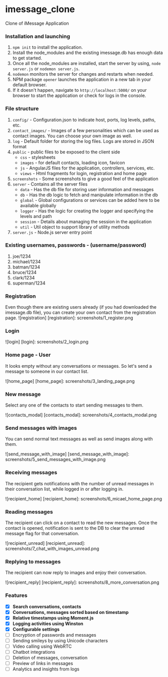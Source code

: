 # imessage_clone
Clone of iMessage Application
### Installation and launching
1. `npm init` to install the application.
2. Install the node_modules and the existing imessage.db has enough data to get started.
3. Once all the node_modules are installed, start the server by using, `node server.js` or `nodemon server.js`.
4. `nodemon` monitors the server for changes and restarts when needed.
5. NPM package `opener` launches the application in a new tab in your default browser.
6. If it doesn't happen, navigate to `http://localhost:5000/` on your browser to start the application or check for logs in the console.

### File structure
1. `config/` - Configuration.json to indicate host, ports, log levels, paths, etc.
2. `contact_images/` - Images of a few personalities which can be used as contact images. You can choose your own image as well.
3. `log` - Default folder for storing the log files. Logs are stored in JSON format
4. `public` - public files to be exposed to the client side
    * `css` - stylesheets
    * `images` - for default contacts, loading icon, favicon
    * `js` - AngularJS files for the application, controllers, services, etc.
    * `views` - Html fragments for login, registration and home page
5. `screenshots` - Some screenshots to give a good feel of the application
6. `server` - Contains all the server files
    * `data` - Has the db file for storing user information and messages
    * `db` - Has the db logic to fetch and manipulate information in the db
    * `global` - Global configurations or services can be added here to be available globally
    * `logger` - Has the logic for creating the logger and specifying the levels and path
    * `session` - Details about managing the session in the application
    * `util` - Util object to support library of utility methods
7. `server.js` - Node.js server entry point

### Existing usernames, passwords - (username/password)
1. joe/1234
2. michael/1234
3. batman/1234
4. bruce/1234
5. clark/1234
6. superman/1234


### Registration
Even though there are existing users already (if you had downloaded the imessage.db file), you can create your own contact from the registration page.
![registration]
[registration]: screenshots/1_register.png

### Login
![login]
[login]: screenshots/2_login.png

### Home page - User
It looks empty without any conversations or messages. So let's send a message to someone in our contact list.

![home_page]
[home_page]: screenshots/3_landing_page.png


### New message
Select any one of the contacts to start sending messages to them.

![contacts_modal]
[contacts_modal]: screenshots/4_contacts_modal.png


### Send messages with images
You can send normal text messages as well as send images along with them.


![send_message_with_image]
[send_message_with_image]: screenshots/5_send_messages_with_image.png

### Receiving messages
The recipient gets notifications with the number of unread messages in their conversation list, while logged in or after logging in.

![recipient_home]
[recipient_home]: screenshots/6_micael_home_page.png

### Reading messages
The recipient can click on a contact to read the new messages. Once the contact is opened, notification is sent to the DB to clear the unread message flag for that conversation.

![recipient_unread]
[recipient_unread]: screenshots/7_chat_with_images_unread.png

### Replying to messages
The recipient can now reply to images and enjoy their conversation.

![recipient_reply]
[recipient_reply]: screenshots/8_more_conversation.png


### Features
- [x] **Search conversations, contacts**
- [x] **Conversations, messages sorted based on timestamp**
- [x] **Relative timestamps using Moment.js**
- [x] **Logging activities using Winston**
- [x] **Configurable settings**
- [ ] Encryption of passwords and messages
- [ ] Sending smileys by using Unicode characters
- [ ] Video calling using WebRTC
- [ ] Chatbot integrations
- [ ] Deletion of messages, conversation
- [ ] Preview of links in messages
- [ ] Analytics and insights from logs